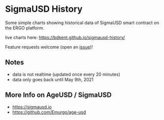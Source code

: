 # SigmaUSD History

Some simple charts showing historical data of SigmaUSD smart contract on the ERGO platform.

live charts here:
https://bdkent.github.io/sigmausd-history/

Feature requests welcome (open an [issue](https://github.com/bdkent/sigmausd-history/issues))!

## Notes
- data is not realtime (updated once every 20 minutes)
- data only goes back until May 9th, 2021

## More Info on AgeUSD / SigmaUSD
- https://sigmausd.io
- https://github.com/Emurgo/age-usd
